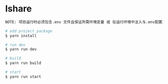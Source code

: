 # Ishare



```txt
NOTE: 项目运行时必须包含.env 文件且保证所需环境变量 或 在运行环境中注入与.env配置文件中相同环境变量 必须保证环境变量正确性与可用性
```



```bash
# add project package
$ yarn install

# run dev
$ yarn run dev

# build
$ yarn run build

# start
$ yarn run start

```
